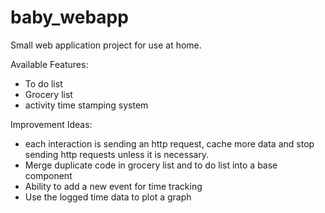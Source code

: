 # baby_webapp

Small web application project for use at home.

Available Features:
* To do list
* Grocery list
* activity time stamping system

Improvement Ideas:
* each interaction is sending an http request, cache more data and stop sending http requests unless it is necessary.
* Merge duplicate code in grocery list and to do list into a base component
* Ability to add a new event for time tracking
* Use the logged time data to plot a graph

